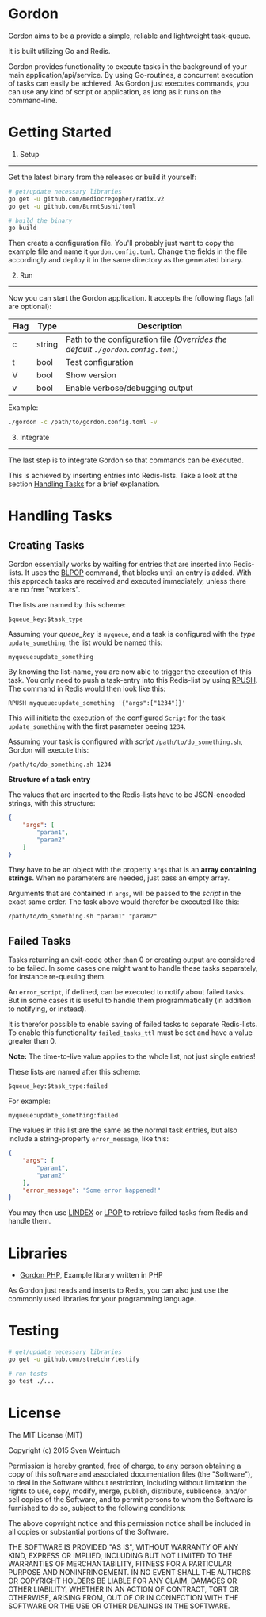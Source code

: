 Gordon
=======

Gordon aims to be a provide a simple, reliable and lightweight task-queue.

It is built utilizing Go and Redis.

Gordon provides functionality to execute tasks in the background of your main application/api/service. By using Go-routines, a concurrent execution of tasks can easily be achieved.
As Gordon just executes commands, you can use any kind of script or application, as long as it runs on the command-line.


Getting Started
===

1. Setup
---

Get the latest binary from the releases or build it yourself:
```sh
# get/update necessary libraries
go get -u github.com/mediocregopher/radix.v2
go get -u github.com/BurntSushi/toml

# build the binary
go build
```

Then create a configuration file. You'll probably just want to copy the example file and name it `gordon.config.toml`.
Change the fields in the file accordingly and deploy it in the same directory as the generated binary.  

2. Run
---

Now you can start the Gordon application. It accepts the following flags (all are optional):

Flag|Type|Description
----|----|-----------
c|string|Path to the configuration file _(Overrides the default `./gordon.config.toml`)_
t|bool|Test configuration
V|bool|Show version
v|bool|Enable verbose/debugging output

Example:
```sh
./gordon -c /path/to/gordon.config.toml -v
```

3. Integrate
---

The last step is to integrate Gordon so that commands can be executed.

This is achieved by inserting entries into Redis-lists. Take a look at the section [Handling Tasks](#handling-tasks) for a brief explanation.


Handling Tasks
===

Creating Tasks
---

Gordon essentially works by waiting for entries that are inserted into Redis-lists.
It uses the [BLPOP](http://redis.io/commands/blpop) command, that blocks until an entry is added.
With this approach tasks are received and executed immediately, unless there are no free "workers".

The lists are named by this scheme:
```
$queue_key:$task_type
```

Assuming your *queue_key* is `myqueue`, and a task is configured with the *type* `update_something`, the list would be named this:
```
myqueue:update_something
```

By knowing the list-name, you are now able to trigger the execution of this task.
You only need to push a task-entry into this Redis-list by using [RPUSH](http://redis.io/commands/rpush).
The command in Redis would then look like this:
```
RPUSH myqueue:update_something '{"args":["1234"]}'
```

This will initiate the execution of the configured `Script` for the task `update_something` with the first parameter beeing `1234`.

Assuming your task is configured with *script* `/path/to/do_something.sh`, Gordon will execute this:
```
/path/to/do_something.sh 1234
```

**Structure of a task entry**

The values that are inserted to the Redis-lists have to be JSON-encoded strings, with this structure:
```json
{
    "args": [
        "param1",
        "param2"
    ]
}
```

They have to be an object with the property `args` that is an **array containing strings**.
When no parameters are needed, just pass an empty array.

Arguments that are contained in `args`, will be passed to the *script* in the exact same order.
The task above would therefor be executed like this:
```
/path/to/do_something.sh "param1" "param2"
```

Failed Tasks
---

Tasks returning an exit-code other than 0 or creating output are considered to be failed.
In some cases one might want to handle these tasks separately, for instance re-queuing them.

An `error_script`, if defined, can be executed to notify about failed tasks.
But in some cases it is useful to handle them programmatically (in addition to notifying, or instead).

It is therefor possible to enable saving of failed tasks to separate Redis-lists. To enable this functionality `failed_tasks_ttl` must be set and have a value greater than 0.

**Note:** The time-to-live value applies to the whole list, not just single entries!

These lists are named after this scheme:
```
$queue_key:$task_type:failed
```

For example:
```
myqueue:update_something:failed
```

The values in this list are the same as the normal task entries, but also include a string-property `error_message`, like this:
```json
{
    "args": [
        "param1",
        "param2"
    ],
    "error_message": "Some error happened!"
}
```

You may then use [LINDEX](http://redis.io/commands/lindex) or [LPOP](http://redis.io/commands/lpop) to retrieve failed tasks from Redis and handle them.


Libraries
===

* [Gordon PHP](https://github.com/nevsnode/gordon-php), Example library written in PHP

As Gordon just reads and inserts to Redis, you can also just use the commonly used libraries for your programming language.


Testing
===

```sh
# get/update necessary libraries
go get -u github.com/stretchr/testify

# run tests
go test ./...
```


License
===
The MIT License (MIT)

Copyright (c) 2015 Sven Weintuch

Permission is hereby granted, free of charge, to any person obtaining a copy
of this software and associated documentation files (the "Software"), to deal
in the Software without restriction, including without limitation the rights
to use, copy, modify, merge, publish, distribute, sublicense, and/or sell
copies of the Software, and to permit persons to whom the Software is
furnished to do so, subject to the following conditions:

The above copyright notice and this permission notice shall be included in all
copies or substantial portions of the Software.

THE SOFTWARE IS PROVIDED "AS IS", WITHOUT WARRANTY OF ANY KIND, EXPRESS OR
IMPLIED, INCLUDING BUT NOT LIMITED TO THE WARRANTIES OF MERCHANTABILITY,
FITNESS FOR A PARTICULAR PURPOSE AND NONINFRINGEMENT. IN NO EVENT SHALL THE
AUTHORS OR COPYRIGHT HOLDERS BE LIABLE FOR ANY CLAIM, DAMAGES OR OTHER
LIABILITY, WHETHER IN AN ACTION OF CONTRACT, TORT OR OTHERWISE, ARISING FROM,
OUT OF OR IN CONNECTION WITH THE SOFTWARE OR THE USE OR OTHER DEALINGS IN THE
SOFTWARE.
